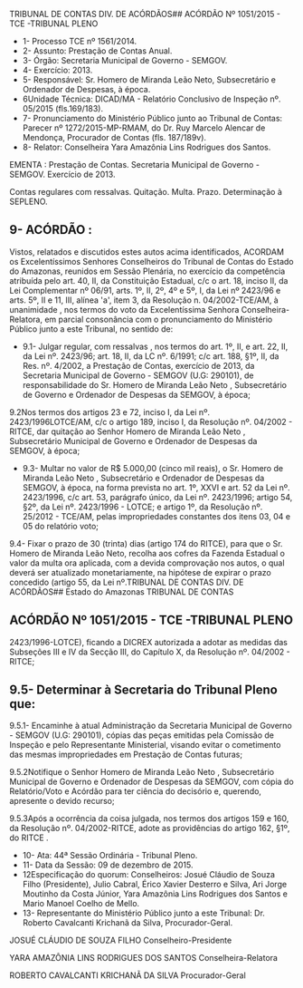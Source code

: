 TRIBUNAL DE CONTAS DIV. DE ACÓRDÃOS## ACÓRDÃO Nº 1051/2015 - TCE -TRIBUNAL PLENO

- 1- Processo TCE nº 1561/2014.
- 2- Assunto: Prestação de Contas Anual.
- 3- Órgão: Secretaria Municipal de Governo - SEMGOV.
- 4- Exercício: 2013.
- 5-  Responsável: Sr.  Homero  de  Miranda  Leão  Neto,  Subsecretário  e  Ordenador  de Despesas, à época.
- 6Unidade  Técnica: DICAD/MA  -  Relatório  Conclusivo  de  Inspeção  nº.  05/2015 (fls.169/183).
- 7-  Pronunciamento  do Ministério Público  junto  ao Tribunal  de Contas: Parecer  nº 1272/2015-MP-RMAM, do Dr. Ruy Marcelo Alencar de Mendonça, Procurador de Contas (fls. 187/189v).
- 8- Relator: Conselheira Yara Amazônia Lins Rodrigues dos Santos.

EMENTA : Prestação de Contas. Secretaria Municipal  de  Governo  -  SEMGOV.  Exercício  de 2013.

Contas  regulares com  ressalvas. Quitação.  Multa. Prazo. Determinação à SEPLENO.

## 9- ACÓRDÃO :

Vistos, relatados e discutidos estes autos acima identificados, ACORDAM os Excelentíssimos Senhores Conselheiros do Tribunal de Contas do Estado do Amazonas, reunidos em Sessão Plenária, no exercício da competência atribuída pelo art. 40,  II, da Constituição Estadual, c/c o art. 18, inciso II, da Lei Complementar nº 06/91, arts. 1º, II, 2º, 4º e 5º,  I,  da  Lei  nº  2423/96 e arts. 5º,  II e  11,  III,  alínea  'a',  item  3,  da  Resolução n. 04/2002-TCE/AM, à  unanimidade , nos  termos  do  voto  da  Excelentíssima  Senhora Conselheira-Relatora, em  parcial  consonância com  o  pronunciamento  do  Ministério Público junto a este Tribunal, no sentido de:

- 9.1- Julgar regular, com ressalvas , nos termos do art. 1º, II, e art. 22, II, da Lei nº. 2423/96; art. 18,  II, da LC nº. 6/1991; c/c art. 188, §1º,  II, da Res. nº. 4/2002, a Prestação de Contas, exercício de 2013, da Secretaria Municipal de Governo - SEMGOV (U.G: 290101), de responsabilidade do Sr. Homero de Miranda Leão Neto , Subsecretário de Governo e Ordenador de Despesas da SEMGOV, à época;

9.2Nos  termos  dos  artigos  23  e  72,  inciso  I,  da  Lei  nº.  2423/1996LOTCE/AM, c/c o artigo 189, inciso I, da Resolução nº. 04/2002 - RITCE, dar quitação ao Senhor Homero  de  Miranda  Leão  Neto , Subsecretário Municipal de Governo  e Ordenador de Despesas da SEMGOV, à época;

- 9.3-  Multar no  valor  de R$  5.000,00 (cinco  mil  reais),  o  Sr. Homero  de Miranda Leão Neto , Subsecretário e Ordenador de Despesas da SEMGOV, à época, na forma prevista no art. 1º, XXVI e art. 52 da Lei nº. 2423/1996, c/c art. 53, parágrafo único, da  Lei  nº.  2423/1996;  artigo  54,  §2º,  da  Lei  nº.  2423/1996  -  LOTCE;  e  artigo  1º,  da Resolução nº. 25/2012 - TCE/AM, pelas impropriedades constantes dos itens 03, 04 e 05 do relatório voto;

9.4- Fixar o prazo de 30 (trinta)  dias  (artigo  174  do  RITCE), para que o Sr. Homero de Miranda  Leão  Neto, recolha  aos  cofres  da  Fazenda  Estadual  o  valor  da multa ora aplicada, com a devida comprovação nos autos, o qual deverá ser atualizado monetariamente,  na  hipótese  de  expirar  o  prazo  concedido  (artigo  55,  da  Lei  nº.TRIBUNAL DE CONTAS DIV. DE ACÓRDÃOS## Estado do Amazonas TRIBUNAL DE CONTAS

## ACÓRDÃO Nº 1051/2015 - TCE -TRIBUNAL PLENO

2423/1996-LOTCE), ficando a DICREX autorizada a adotar as medidas das Subseções III e IV da Secção III, do Capítulo X, da Resolução nº. 04/2002 - RITCE;

## 9.5- Determinar à Secretaria do Tribunal Pleno que:

9.5.1- Encaminhe à atual Administração da Secretaria Municipal de Governo  -  SEMGOV (U.G:  290101),  cópias  das  peças  emitidas  pela  Comissão  de Inspeção  e  pelo  Representante  Ministerial,  visando  evitar  o  cometimento  das  mesmas impropriedades em Prestação de Contas futuras;

9.5.2Notifique o Senhor Homero de Miranda Leão Neto , Subsecretário Municipal de Governo e Ordenador de Despesas da SEMGOV, com cópia do Relatório/Voto e Acórdão para ter ciência do decisório e, querendo, apresente o devido recurso;

9.5.3Após a ocorrência da coisa julgada, nos termos dos artigos 159 e 160, da Resolução nº. 04/2002-RITCE, adote as providências do artigo 162, §1º, do RITCE .

- 10- Ata: 44ª Sessão Ordinária - Tribunal Pleno.
- 11- Data da Sessão: 09 de dezembro de 2015.
- 12Especificação do quorum: Conselheiros: Josué Cláudio de Souza Filho (Presidente),  Julio  Cabral,  Érico  Xavier  Desterro  e  Silva,  Ari  Jorge  Moutinho  da  Costa Júnior, Yara Amazônia Lins Rodrigues dos Santos e Mario Manoel Coelho de Mello.
- 13- Representante do Ministério Público junto a este Tribunal: Dr. Roberto Cavalcanti Krichanã da Silva, Procurador-Geral.

JOSUÉ CLÁUDIO DE SOUZA FILHO Conselheiro-Presidente

YARA AMAZÔNIA LINS RODRIGUES DOS SANTOS Conselheira-Relatora

ROBERTO CAVALCANTI KRICHANÃ DA SILVA Procurador-Geral